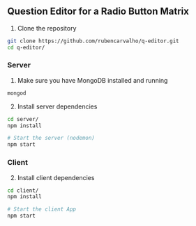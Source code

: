 ## Question Editor for a Radio Button Matrix

1. Clone the repository

```bash
git clone https://github.com/rubencarvalho/q-editor.git
cd q-editor/
```

### Server

1. Make sure you have MongoDB installed and running

```bash
mongod
```

2. Install server dependencies

```bash
cd server/
npm install

# Start the server (nodemon)
npm start
```

### Client

2. Install client dependencies

```bash
cd client/
npm install

# Start the client App
npm start
```
